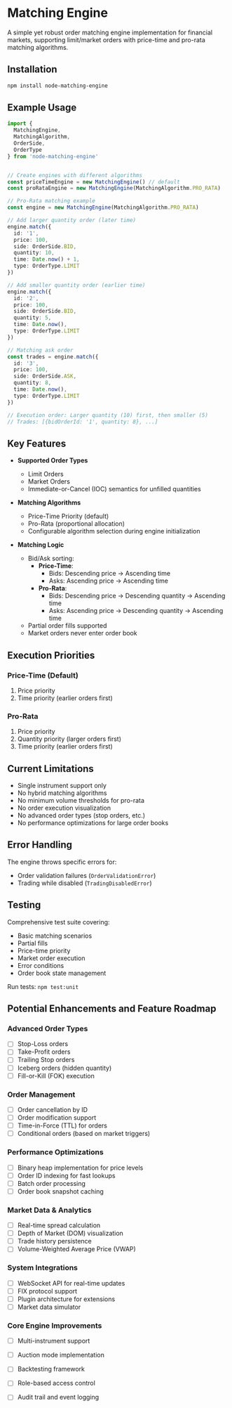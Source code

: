 # Matching Engine

A simple yet robust order matching engine implementation for financial markets, supporting limit/market orders with price-time and pro-rata matching algorithms.

## Installation

```bash
npm install node-matching-engine
```

## Example Usage

```typescript
import { 
  MatchingEngine, 
  MatchingAlgorithm, 
  OrderSide, 
  OrderType 
} from 'node-matching-engine'


// Create engines with different algorithms
const priceTimeEngine = new MatchingEngine() // default
const proRataEngine = new MatchingEngine(MatchingAlgorithm.PRO_RATA)

// Pro-Rata matching example
const engine = new MatchingEngine(MatchingAlgorithm.PRO_RATA)

// Add larger quantity order (later time)
engine.match({
  id: '1',
  price: 100,
  side: OrderSide.BID,
  quantity: 10,
  time: Date.now() + 1,
  type: OrderType.LIMIT
})

// Add smaller quantity order (earlier time)
engine.match({
  id: '2',
  price: 100,
  side: OrderSide.BID,
  quantity: 5,
  time: Date.now(),
  type: OrderType.LIMIT
})

// Matching ask order
const trades = engine.match({
  id: '3',
  price: 100,
  side: OrderSide.ASK,
  quantity: 8,
  time: Date.now(),
  type: OrderType.LIMIT
})

// Execution order: Larger quantity (10) first, then smaller (5)
// Trades: [{bidOrderId: '1', quantity: 8}, ...]
```

## Key Features

- **Supported Order Types**
  - Limit Orders
  - Market Orders
  - Immediate-or-Cancel (IOC) semantics for unfilled quantities

- **Matching Algorithms**
  - Price-Time Priority (default)
  - Pro-Rata (proportional allocation)
  - Configurable algorithm selection during engine initialization

- **Matching Logic**
  - Bid/Ask sorting:
    - **Price-Time**:
      - Bids: Descending price → Ascending time
      - Asks: Ascending price → Ascending time
    - **Pro-Rata**:
      - Bids: Descending price → Descending quantity → Ascending time
      - Asks: Ascending price → Descending quantity → Ascending time
  - Partial order fills supported
  - Market orders never enter order book


## Execution Priorities

### Price-Time (Default)
1. Price priority
2. Time priority (earlier orders first)

### Pro-Rata
1. Price priority
2. Quantity priority (larger orders first)
3. Time priority (earlier orders first)

## Current Limitations
- Single instrument support only
- No hybrid matching algorithms
- No minimum volume thresholds for pro-rata
- No order execution visualization
- No advanced order types (stop orders, etc.)
- No performance optimizations for large order books

## Error Handling
The engine throws specific errors for:
- Order validation failures (`OrderValidationError`)
- Trading while disabled (`TradingDisabledError`)

## Testing
Comprehensive test suite covering:
- Basic matching scenarios
- Partial fills
- Price-time priority
- Market order execution
- Error conditions
- Order book state management

Run tests: `npm test:unit`

## Potential Enhancements and Feature Roadmap

### Advanced Order Types
  - [ ] Stop-Loss orders
  - [ ] Take-Profit orders
  - [ ] Trailing Stop orders
  - [ ] Iceberg orders (hidden quantity)
  - [ ] Fill-or-Kill (FOK) execution

### Order Management
  - [ ] Order cancellation by ID
  - [ ] Order modification support
  - [ ] Time-in-Force (TTL) for orders
  - [ ] Conditional orders (based on market triggers)

### Performance Optimizations
  - [ ] Binary heap implementation for price levels
  - [ ] Order ID indexing for fast lookups
  - [ ] Batch order processing
  - [ ] Order book snapshot caching

### Market Data & Analytics
  - [ ] Real-time spread calculation
  - [ ] Depth of Market (DOM) visualization
  - [ ] Trade history persistence
  - [ ] Volume-Weighted Average Price (VWAP)

### System Integrations
  - [ ] WebSocket API for real-time updates
  - [ ] FIX protocol support
  - [ ] Plugin architecture for extensions
  - [ ] Market data simulator

### Core Engine Improvements
  - [ ] Multi-instrument support
  - [ ] Auction mode implementation
  - [ ] Backtesting framework
  - [ ] Role-based access control
  - [ ] Audit trail and event logging

